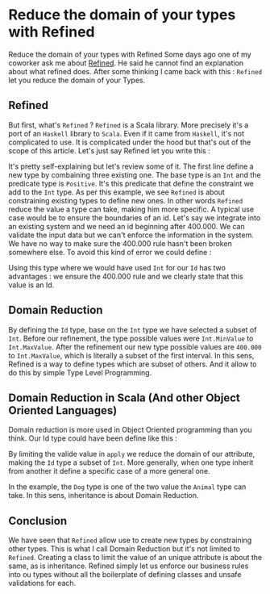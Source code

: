 # Reduce the domain of your types with Refined

Reduce the domain of your types with Refined
Some days ago one of my coworker ask me about [Refined](https://github.com/fthomas/refined). He said he cannot find an explanation about what refined does. After some thinking I came back with this : `Refined` let you reduce the domain of your Types.
## Refined
But first, what's `Refined` ? `Refined` is a Scala library. More precisely it's a port of an `Haskell` library to `Scala`. Even if it came from `Haskell`, it's not complicated to use. It is complicated under the hood but that's out of the scope of this article. Let's just say Refined let you write this :

<script src="https://gist.github.com/Methrat0n/29306e960e22c9033dc7524582de802a.js"></script>

It's pretty self-explaining but let's review some of it. The first line define a new type by combaining three existing one. The base type is an `Int` and the predicate type is `Positive`. It's this predicate that define the constraint we add to the `Int` type.
As per this example, we see `Refined` is about constraining existing types to define new ones. In other words `Refined` reduce the value a type can take, making him more specific.
A typical use case would be to ensure the boundaries of an id. Let's say we integrate into an existing system and we need an id beginning after 400.000. We can validate the input data but we can't enforce the information in the system. We have no way to make sure the 400.000 rule hasn't been broken somewhere else.
To avoid this kind of error we could define :

<script src="https://gist.github.com/Methrat0n/ed736c8cbd5e5fb6646b3b78cfec8f95.js"></script>


Using this type where we would have used `Int` for our `Id` has two advantages : we ensure the 400.000 rule and we clearly state that this value is an Id.
## Domain Reduction
By defining the `Id` type, base on the `Int` type we have selected a subset of `Int`.
Before our refinement, the type possible values were `Int.MinValue` to `Int.MaxValue`. After the refinement our new type possible values are `400.000` to `Int.MaxValue`, which is literally a subset of the first interval.
In this sens, Refined is a way to define types which are subset of others. And it allow to do this by simple Type Level Programming.
## Domain Reduction in Scala (And other Object Oriented Languages)
Domain reduction is more used in Object Oriented programming than you think.
Our Id type could have been define like this :

<script src="https://gist.github.com/Methrat0n/fa5781f1ad184edb39e1dfb4923f99a9.js"></script>


By limiting the valide value in `apply` we reduce the domain of our attribute, making the `Id` type a subset of `Int`. More generally, when one type inherit from another it define a specific case of a more general one.

<script src="https://gist.github.com/Methrat0n/de74876c49aa39fffb87e1426d9a5500.js"></script>

In the example, the `Dog` type is one of the two value the `Animal` type can take. In this sens, inheritance is about Domain Reduction.
## Conclusion
We have seen that `Refined` allow use to create new types by constraining other types. This is what I call Domain Reduction but it's not limited to `Refined`. Creating a class to limit the value of an unique attribute is about the same, as is inheritance. Refined simply let us enforce our business rules into ou types without all the boilerplate of defining classes and unsafe validations for each.